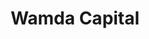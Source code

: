 ---
layout: firm_page
title: "Wamda Capital"
id: "wamdacapital.com"
permalink: "/wamdacapitalwamdacapital.com/"
website: "https://wamdacapital.com"
offices: "Dubai (United Arab Emirates)"
investment_stages: "Seed, Series A, Series B"
portfolio_companies: "Careem, Maktoub, Souq, Yemeksepeti, Tabby, Eyewa, Hala, Remotepass, Holo, Tamatem, Ziwo, Marti, Palm.hr, Konn, Believe Pte Ltd, Tarfin, Penny Software, Insider, BitOasis, ArabiaWeather, UseInsider, Moove, Bldr.ventures, Skillbee, Ureed, Clara, Cyberlaw.ai, Reef Technology, Yanzo, ChatFood, YallaCompare, 54gene, Sky Therapeutics, Salusmental, Tuhoon, Walking on Earth, Aspisafe, Ziwo, Sitech, Anec, Dukkantek, FreshSource, Qeen.ai, GoldenScent, Nana, Modanisa, GrocerApp, Floranow, FabricAID, Gomycode, Englease, Aanaab, Volt Lines, Salla, ShipShap, Truck It In, Shift EV, Liwwa, Halan, FlexxPay, Aza Finance, Alma Health, Aqarmap, The Luxury Closet, Jamalon, YallaMarket, Mumzworld, Kharabeesh, CARMA, Crowd Analyzer, Geeks"
portfolio_link: "https://wamdacapital.com/portfolio/"
investment_markets: "Fintech, E-commerce, Healthcare, Logistics, Gaming, Food, Education, Real Estate, SaaS, Consumer, HR/Talent, AgriTech, Construction Technology, Crypto/Web3"
founded_year: "2014"
description: "Wamda Capital is a leading venture capital firm based in Dubai, focused on supporting entrepreneurs in the MENA region at the seed and early stages. They prioritize long-term investments and build meaningful partnerships with founders, offering invaluable insights and guidance."
linkedin: "https://www.linkedin.com/company/wamda-capital/"
twitter: "https://twitter.com/WamdaCapital"
instagram: ""
team_page: "https://wamdacapital.com/team/"
investor_type: "Venture Capital"
crunchbase: "https://www.crunchbase.com/organization/wamda"
pitchbook: "https://pitchbook.com/profiles/investor/56343-43"

# SEO Optimization
meta_title: "Wamda Capital - VC Firm - projectstartups.com"
meta_description: "Wamda Capital, Wamda Capital is a leading venture capital firm based in Dubai, focused on supporting entrepreneurs in the MENA region at the seed and early stages. T..."
meta_keywords: "Wamda Capital, Fintech, E-commerce, Healthcare, Logistics, Gaming, Food, Education, Real Estate, SaaS, Consumer, HR/Talent, AgriTech, Construction Technology, Crypto/Web3, VC firm, venture capital, startup investor, projectstartups.com"
canonical_url: "https://vc.projectstartups.com/wamdacapitalwamdacapital.com/"
---